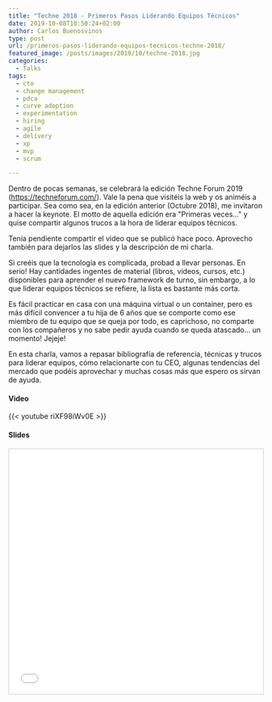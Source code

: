 ```yaml
---
title: "Techne 2018 - Primeros Pasos Liderando Equipos Técnicos"
date: 2019-10-08T10:50:24+02:00
author: Carlos Buenosvinos
type: post
url: /primeros-pasos-liderando-equipos-tecnicos-techne-2018/
featured_image: /posts/images/2019/10/techne-2018.jpg
categories:
  - Talks
tags:
  - cto
  - change management
  - pdca
  - curve adoption
  - experimentation
  - hiring
  - agile
  - delivery
  - xp
  - mvp
  - scrum

---
```


Dentro de pocas semanas, se celebrará la edición Techne Forum 2019 (https://techneforum.com/). Vale la pena que visitéis la web y os animéis a participar. Sea como sea, en la edición anterior (Octubre 2018), me invitaron a hacer la keynote. El motto de aquella edición era "Primeras veces..." y quise compartir algunos trucos a la hora de liderar equipos técnicos.

Tenía pendiente compartir el video que se publicó hace poco. Aprovecho también para dejarlos las slides y la descripción de mi charla.

Si creéis que la tecnología es complicada, probad a llevar personas. En serio! Hay cantidades ingentes de material (libros, videos, cursos, etc.) disponibles para aprender el nuevo framework de turno, sin embargo, a lo que liderar equipos técnicos se refiere, la lista es bastante más corta.

Es fácil practicar en casa con una máquina virtual o un container, pero es más difícil convencer a tu hija de 6 años que se comporte como ese miembro de tu equipo que se queja por todo, es caprichoso, no comparte con los compañeros y no sabe pedir ayuda cuando se queda atascado… un momento! Jejeje!
 
En esta charla, vamos a repasar bibliografía de referencia, técnicas y trucos para liderar equipos, cómo relacionarte con tu CEO, algunas tendencias del mercado que podéis aprovechar y muchas cosas más que espero os sirvan de ayuda.

<!--more-->

#### Video

{{< youtube riXF98iWv0E >}}

#### Slides

<iframe src="//www.slideshare.net/slideshow/embed_code/key/oPFRXYG5H8tNff" width="595" height="485" frameborder="0" marginwidth="0" marginheight="0" scrolling="no" style="border:1px solid #CCC; border-width:1px; margin-bottom:5px; max-width: 100%;" allowfullscreen> </iframe>